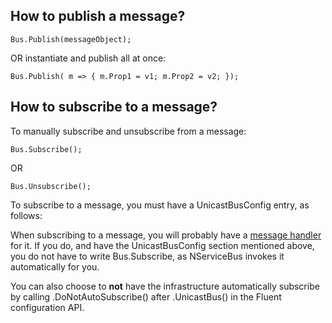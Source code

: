 <!--
title: "How to Publish/Subscribe to a Message"
tags: 
-->

How to publish a message?
-------------------------

    Bus.Publish(messageObject);

OR instantiate and publish all at once:

    Bus.Publish( m => { m.Prop1 = v1; m.Prop2 = v2; });

How to subscribe to a message?
------------------------------

To manually subscribe and unsubscribe from a message:

    Bus.Subscribe();    

OR

    Bus.Unsubscribe();    

To subscribe to a message, you must have a UnicastBusConfig entry, as follows:






When subscribing to a message, you will probably have a [message handler](how-do-i-handle-a-message.md) for it. If you do, and have the UnicastBusConfig section mentioned above, you do not have to write Bus.Subscribe, as NServiceBus invokes it automatically for you.

You can also choose to **not** have the infrastructure automatically subscribe by calling .DoNotAutoSubscribe() after .UnicastBus() in the Fluent configuration API.

